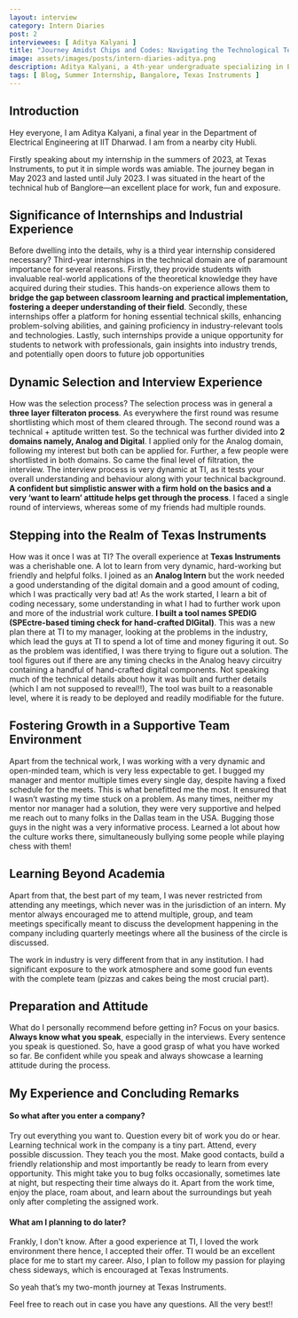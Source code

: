 ```yaml
---
layout: interview
category: Intern Diaries
post: 2
interviewees: [ Aditya Kalyani ]
title: "Journey Amidst Chips and Codes: Navigating the Technological Terrain"
image: assets/images/posts/intern-diaries-aditya.png
description: Aditya Kalyani, a 4th-year undergraduate specializing in Electrical Engineering, shares his insightful journey of a summer internship at Texas Instruments in Bangalore, Karnataka. Throughout this transformative tenure, Aditya played a pivotal role in crafting an innovative tool known as "SPEDIG (SPEctre-based timing check for hand-crafted DIGital).
tags: [ Blog, Summer Internship, Bangalore, Texas Instruments ]
---
```


## Introduction
Hey everyone, I am Aditya Kalyani, a final year in the Department of Electrical Engineering at IIT Dharwad. I am from a nearby city Hubli. 

Firstly speaking about my internship in the summers of 2023, at Texas Instruments, to put it in simple words was amiable. The journey began in May 2023 and lasted until July 2023. I was situated in the heart of the technical hub of Banglore—an excellent place for work, fun and exposure. 

## Significance of Internships and Industrial Experience
Before dwelling into the details, why is a third year internship considered necessary? Third-year internships in the technical domain are of paramount importance for several reasons. Firstly, they provide students with invaluable real-world applications of the theoretical knowledge they have acquired during their studies. This hands-on experience allows them to **bridge the gap between classroom learning and practical implementation, fostering a deeper understanding of their field**. Secondly, these internships offer a platform for honing essential technical skills, enhancing problem-solving abilities, and gaining proficiency in industry-relevant tools and technologies. Lastly, such internships provide a unique opportunity for students to network with professionals, gain insights into industry trends, and potentially open doors to future job opportunities

## Dynamic Selection and Interview Experience 
How was the selection process?
The selection process was in general a **three layer filteraton process**. As everywhere the first round was resume shortlisting which most of them cleared through. The second round was a technical + aptitude written test. So the technical was further divided into **2 domains namely, Analog and Digital**. I applied only for the Analog domain, following my interest but both can be applied for. Further, a few people were shortlisted in both domains. So came the final level of filtration, the interview.
The interview process is very dynamic at TI, as it tests your overall understanding and behaviour along with your technical background. **A confident but simplistic answer with a firm hold on the basics and a very ‘want to learn’ attitude helps get through the process**. I faced a single round of interviews, whereas some of my friends had multiple rounds. 

## Stepping into the Realm of Texas Instruments
How was it once I was at TI?
The overall experience at **Texas Instruments** was a cherishable one. A lot to learn from very dynamic, hard-working but friendly and helpful folks. I joined as an **Analog Intern** but the work needed a good understanding of the digital domain and a good amount of coding, which I was practically very bad at!
As the work started, I learn a bit of coding necessary, some understanding in what I had to further work upon and more of the industrial work culture. 
**I built a tool names SPEDIG (SPEctre-based timing check for hand-crafted DIGital)**. This was a new plan there at TI to my manager, looking at the problems in the industry, which lead the guys at TI to spend a lot of time and money figuring it out. So as the problem was identified, I was there trying to figure out a solution. The tool figures out if there are any timing checks in the Analog heavy circuitry containing a handful of hand-crafted digital components. Not speaking much of the technical details about how it was built and further details (which I am not supposed to reveal!!), The tool was built to a reasonable level, where it is ready to be deployed and readily modifiable for the future. 

## Fostering Growth in a Supportive Team Environment
Apart from the technical work, I was working with a very dynamic and open-minded team, which is very less expectable to get. I bugged my manager and mentor multiple times every single day, despite having a fixed schedule for the meets. This is what benefitted me the most. It ensured that I wasn’t wasting my time stuck on a problem. As many times, neither my mentor nor manager had a solution, they were very supportive and helped me reach out to many folks in the Dallas team in the USA. Bugging those guys in the night was a very informative process. Learned a lot about how the culture works there, simultaneously bullying some people while playing chess with them!

## Learning Beyond Academia
Apart from that, the best part of my team, I was never restricted from attending any meetings, which never was in the jurisdiction of an intern. My mentor always encouraged me to attend multiple, group, and team meetings specifically meant to discuss the development happening in the company including quarterly meetings where all the business of the circle is discussed. 

The work in industry is very different from that in any institution. I had significant exposure to the work atmosphere and some good fun events with the complete team (pizzas and cakes being the most crucial part). 

## Preparation and Attitude
What do I personally recommend before getting in?
Focus on your basics. **Always know what you speak**, especially in the interviews. Every sentence you speak is questioned. So, have a good grasp of what you have worked so far. Be confident while you speak and always showcase a learning attitude during the process. 

## My Experience and Concluding Remarks
#### So what after you enter a company?
Try out everything you want to. Question every bit of work you do or hear. Learning technical work in the company is a tiny part. Attend, every possible discussion. They teach you the most. Make good contacts, build a friendly relationship and most importantly be ready to learn from every opportunity. This might take you to bug folks occasionally, sometimes late at night, but respecting their time always do it. 
Apart from the work time, enjoy the place, roam about, and learn about the surroundings but yeah only after completing the assigned work. 


#### What am I planning to do later? 
Frankly, I don't know. After a good experience at TI, I loved the work environment there hence, I accepted their offer. TI would be an excellent place for me to start my career. Also, I plan to follow my passion for playing chess sideways, which is encouraged at Texas Instruments. 

So yeah that’s my two-month journey at Texas Instruments. 

Feel free to reach out in case you have any questions. All the very best!!